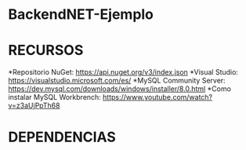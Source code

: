 # BackendNET-Ejemplo

# RECURSOS
*Repositorio NuGet: https://api.nuget.org/v3/index.json
*Visual Studio: https://visualstudio.microsoft.com/es/
*MySQL Community Server: https://dev.mysql.com/downloads/windows/installer/8.0.html
*Como instalar MySQL Workbrench: https://www.youtube.com/watch?v=z3aUjPpTh68

# DEPENDENCIAS
